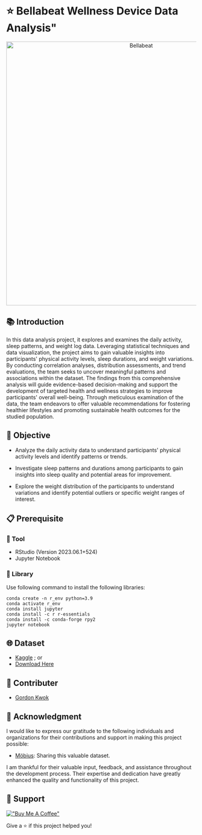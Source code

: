 # ⭐️ Bellabeat Wellness Device Data Analysis"

<p align="center">
  <img src="https://github.com/gordonkwokkwok/Bellabeat-Smart-Wellness-Device-Data-Analysis/assets/112631794/6744e5b1-02d5-4718-b2e5-a88c11f3dbfd" alt="Bellabeat" width="700">
</p>


## 📚 Introduction
In this data analysis project, it explores and examines the daily activity, sleep patterns, and weight log data. Leveraging statistical techniques and data visualization, the project aims to gain valuable insights into participants' physical activity levels, sleep durations, and weight variations. By conducting correlation analyses, distribution assessments, and trend evaluations, the team seeks to uncover meaningful patterns and associations within the dataset. The findings from this comprehensive analysis will guide evidence-based decision-making and support the development of targeted health and wellness strategies to improve participants' overall well-being. Through meticulous examination of the data, the team endeavors to offer valuable recommendations for fostering healthier lifestyles and promoting sustainable health outcomes for the studied population.

## 🎯 Objective
- Analyze the daily activity data to understand participants' physical activity levels and identify patterns or trends.

- Investigate sleep patterns and durations among participants to gain insights into sleep quality and potential areas for improvement.

- Explore the weight distribution of the participants to understand variations and identify potential outliers or specific weight ranges of interest.

## 📋 Prerequisite

### 🔧 Tool
- RStudio (Version 2023.06.1+524)
- Jupyter Notebook

### 📖 Library
Use following command to install the following libraries:
```
conda create -n r_env python=3.9
conda activate r_env
conda install jupyter
conda install -c r r-essentials
conda install -c conda-forge rpy2
jupyter notebook
```

## 🌐 Dataset
- [Kaggle](https://www.kaggle.com/datasets/arashnic/fitbit?resource=download) ; or
- [Download Here](https://github.com/gordonkwokkwok/Bellabeat-Smart-Wellness-Device-Data-Analysis/tree/main/dataset)

## 👥 Contributer
- [Gordon Kwok](https://www.linkedin.com/in/gordonkwokch/)

## 🤝 Acknowledgment

I would like to express our gratitude to the following individuals and organizations for their contributions and support in making this project possible:

- [Möbius](https://www.kaggle.com/arashnic): Sharing this valuable dataset.

I am thankful for their valuable input, feedback, and assistance throughout the development process. Their expertise and dedication have greatly enhanced the quality and functionality of this project.

## 💪 Support
[!["Buy Me A Coffee"](https://www.buymeacoffee.com/assets/img/custom_images/orange_img.png)](https://www.buymeacoffee.com/gordonhei25)

Give a ⭐️ if this project helped you!
